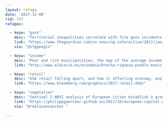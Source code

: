 ```yaml
---
layout: rafaga
date: '2017-12-08'
rid: 757
rafagas:

  - keyw: "guns"
    desc: "Territorial inequalities correlate with fire guns incidents in the USA cities"
    link: "https://www.theguardian.com/us-news/ng-interactive/2017/jan/09/special-report-fixing-gun-violence-in-america"
    via: "@sfggeogis"

  - keyw: "income"
    desc: "Poor and rich municipalities, the map of the average income of Spain highlights the breach between the city and the country lands"
    link: "http://www.eldiario.es/economia/brecha-riqueza-pueblo-municipios-poblados_0_698531032.html"

  - keyw: "retail"
    desc: "USA retail falling apart, and how it affecting economy, explained with maps and charts"
    link: "https://www.bloomberg.com/graphics/2017-retail-debt"

  - keyw: "vegetation"
    desc: "Sentinel 2 NDVI analysis of European cities establish a greenness ranking"
    link: "https://philippgaertner.github.io/2017/10/european-capital-greenness-evaluation/"
    via: "@realivansanchez "

---
```

